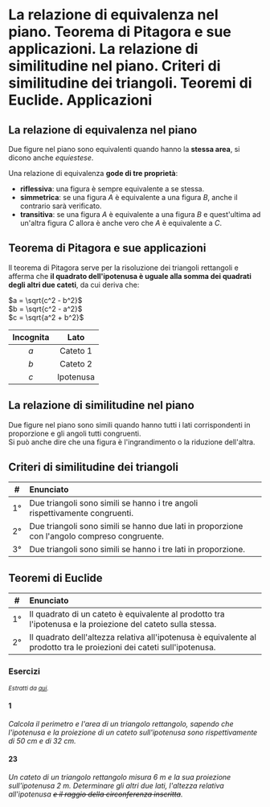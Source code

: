 # La relazione di equivalenza nel piano. Teorema di Pitagora e sue applicazioni. La relazione di similitudine nel piano. Criteri di similitudine dei triangoli. Teoremi di Euclide. Applicazioni

## La relazione di equivalenza nel piano

Due figure nel piano sono equivalenti quando hanno la **stessa area**, si dicono
anche *equiestese*.

Una relazione di equivalenza **gode di tre proprietà**:
- **riflessiva**: una figura è sempre equivalente a se stessa.
- **simmetrica**: se una figura $A$ è equivalente a una figura $B$, anche il
  contrario sarà verificato.
- **transitiva**: se una figura $A$ è equivalente a una figura $B$ e
  quest'ultima ad un'altra figura $C$ allora è anche vero che $A$ è equivalente
  a $C$.

## Teorema di Pitagora e sue applicazioni

Il teorema di Pitagora serve per la risoluzione dei triangoli rettangoli e
afferma che **il quadrato dell'ipotenusa è uguale alla somma dei quadrati degli
altri due cateti**, da cui deriva che:

$a = \sqrt{c^2 - b^2}$\
$b = \sqrt{c^2 - a^2}$\
$c = \sqrt{a^2 + b^2}$

| Incognita | Lato |
| :-: | :-: |
| $a$ | Cateto 1 |
| $b$ | Cateto 2 |
| $c$ | Ipotenusa |

## La relazione di similitudine nel piano

Due figure nel piano sono simili quando hanno tutti i lati corrispondenti in
proporzione e gli angoli tutti congruenti.\
Si può anche dire che una figura è l'ingrandimento o la riduzione dell'altra.

## Criteri di similitudine dei triangoli

| # | Enunciato |
| :-: | :- |
| 1° | Due triangoli sono simili se hanno i tre angoli rispettivamente congruenti. |
| 2° | Due triangoli sono simili se hanno due lati in proporzione con l'angolo compreso congruente. |
| 3° | Due triangoli sono simili se hanno i tre lati in proporzione. |

## Teoremi di Euclide

| # | Enunciato |
| :-: | :- |
| 1° | Il quadrato di un cateto è equivalente al prodotto tra l'ipotenusa e la proiezione del cateto sulla stessa. |
| 2° | Il quadrato dell'altezza relativa all'ipotenusa è equivalente al prodotto tra le proiezioni dei cateti sull'ipotenusa. |

### Esercizi

<small>*Estratti da [qui](https://www.ubimath.org/similitudine/similitudine_Eserciziario_TeoremiEuclide_MathUbi.pdf).*</small>

#### 1

*Calcola il perimetro e l'area di un triangolo rettangolo, sapendo che
l'ipotenusa e la proiezione di un cateto sull'ipotenusa sono rispettivamente di
50 cm e di 32 cm.*

#### 23

*Un cateto di un triangolo rettangolo misura 6 m e la sua proiezione
sull'ipotenusa 2 m. Determinare gli altri due lati, l'altezza relativa
all'ipotenusa ~~e il raggio della circonferenza inscritta~~.*
